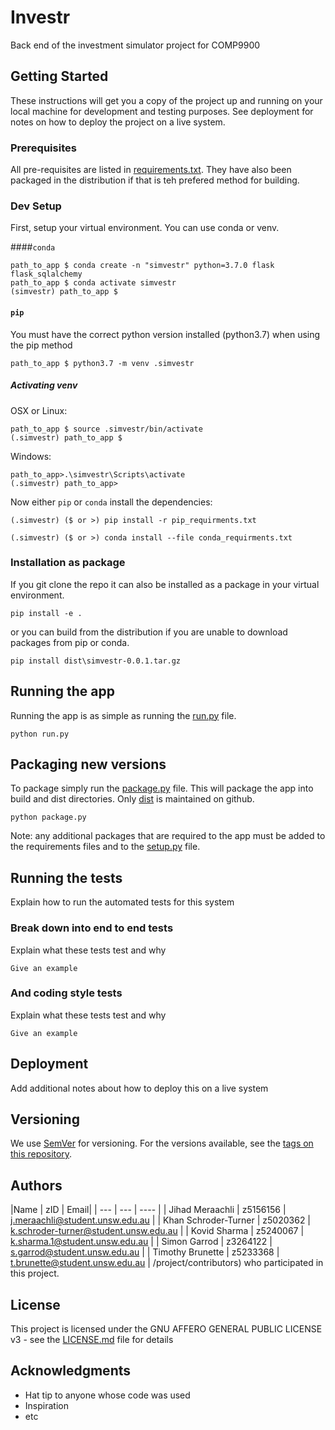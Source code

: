 # Investr

Back end of the investment simulator project for COMP9900

## Getting Started
[comment]: <> (TODO)
These instructions will get you a copy of the project up and running on your local machine for development and testing purposes. See deployment for notes on how to deploy the project on a live system.

### Prerequisites
[comment]: <> (TODO: expand on this as we go)
All pre-requisites are listed in [requirements.txt](requirements.txt). They have also been packaged in the distribution if that is teh prefered method for building.


### Dev Setup
[comment]: <> (TODO: check that this procedure works on CSE/team pcs)
First, setup your virtual environment. You can use conda or venv.

####```conda```
```
path_to_app $ conda create -n "simvestr" python=3.7.0 flask flask_sqlalchemy
path_to_app $ conda activate simvestr
(simvestr) path_to_app $ 
```

####  ```pip``` 
You must have the correct python version installed (python3.7) when using the pip method
```
path_to_app $ python3.7 -m venv .simvestr
```

##### Activating venv

OSX or Linux:

```
path_to_app $ source .simvestr/bin/activate
(.simvestr) path_to_app $ 
```

Windows:

```
path_to_app>.\simvestr\Scripts\activate
(.simvestr) path_to_app>
```

Now either ```pip``` or ```conda``` install the dependencies:

```
(.simvestr) ($ or >) pip install -r pip_requirments.txt
```

```
(.simvestr) ($ or >) conda install --file conda_requirments.txt
```


### Installation as package

If you git clone the repo it can also be installed as a package in your virtual environment.

```
pip install -e .
```

or you can build from the distribution if you are unable to download packages from pip or conda.

```
pip install dist\simvestr-0.0.1.tar.gz
```

## Running the app

Running the app is as simple as running the [run.py](run.py) file.
```
python run.py
```

## Packaging new versions

To package simply run the [package.py](package.py) file. This will package the app into build and dist directories. Only [dist](dist) is maintained on github.

```
python package.py
```

Note: any additional packages that are required to the app must be added to the requirements files and to the [setup.py](setup.py) file.

## Running the tests
[comment]: <> (TODO)
Explain how to run the automated tests for this system

### Break down into end to end tests

Explain what these tests test and why

```
Give an example
```

### And coding style tests
[comment]: <> (TODO)
Explain what these tests test and why

```
Give an example
```

## Deployment
[comment]: <> (TODO)
Add additional notes about how to deploy this on a live system

## Versioning
[comment]: <> (TODO)
We use [SemVer](http://semver.org/) for versioning. For the versions available, see the [tags on this repository](https://github.com/your/project/tags). 

## Authors
[comment]: <> (TODO)
|Name | zID | Email|
| --- | --- | ---- |
| Jihad Meraachli | z5156156 | j.meraachli@student.unsw.edu.au | 
| Khan Schroder-Turner | z5020362 | k.schroder-turner@student.unsw.edu.au | 
| Kovid Sharma | z5240067 | k.sharma.1@student.unsw.edu.au | 
| Simon Garrod | z3264122 | s.garrod@student.unsw.edu.au | 
| Timothy Brunette | z5233368 | t.brunette@student.unsw.edu.au | /project/contributors) who participated in this project.

## License
[comment]: <> (TODO)
This project is licensed under the GNU AFFERO GENERAL PUBLIC LICENSE v3 - see the [LICENSE.md](LICENSE.md) file for details

## Acknowledgments
[comment]: <> (TODO)
* Hat tip to anyone whose code was used
* Inspiration
* etc

